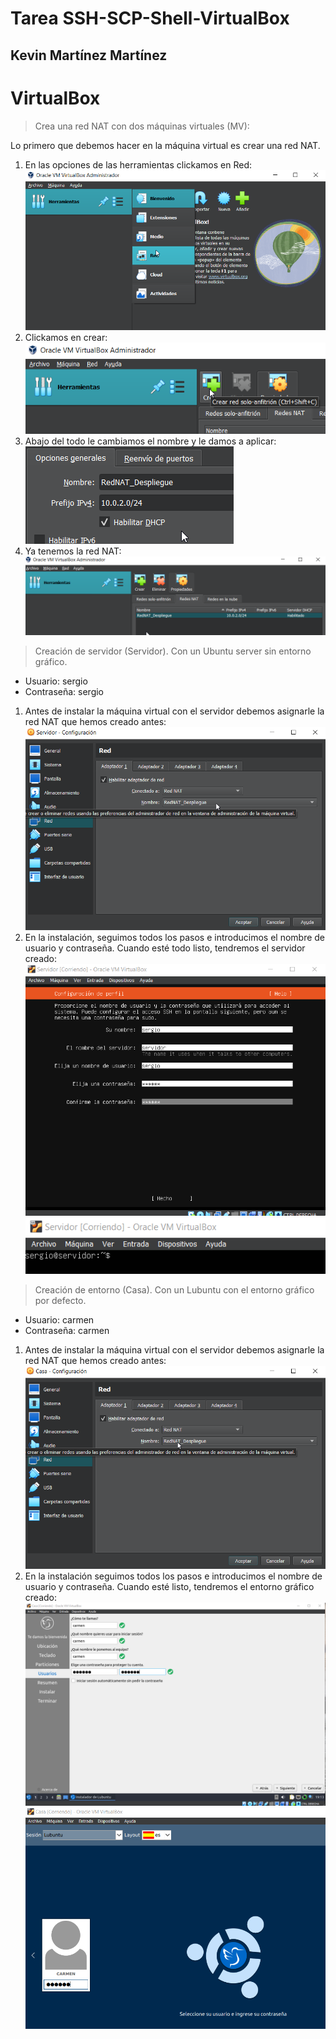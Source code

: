 # Tarea SSH-SCP-Shell-VirtualBox
## Kevin Martínez Martínez

# VirtualBox
> Crea una red NAT con dos máquinas virtuales (MV):

Lo primero que debemos hacer en la máquina virtual es crear una red NAT.
1. En las opciones de las herramientas clickamos en Red:
![OpcionesHerramientas](/img/img01_vbox.png)
2. Clickamos en crear:
![CrearRed](/img/img02_vbox.png)
3. Abajo del todo le cambiamos el nombre y le damos a aplicar:
![CambioNombre](/img/img03_vbox.png)
4. Ya tenemos la red NAT:
![redNATCreada](/img/img04_vbox.png)

> Creación de servidor (Servidor). Con un Ubuntu server sin entorno gráfico.
* Usuario: sergio
* Contraseña: sergio

1. Antes de instalar la máquina virtual con el servidor debemos asignarle la red NAT que hemos creado antes:
![AsginaciónRedServidor](/img/img01_mvServidor.png)
2. En la instalación, seguimos todos los pasos e introducimos el nombre de usuario y contraseña. Cuando esté todo listo, tendremos el servidor creado:
![UsuarioYContraseña](/img/img02_mvServidor.png)
![ServidorCreadoYLogeado](/img/img03_mvServidor.png)

> Creación de entorno (Casa). Con un Lubuntu con el entorno gráfico por defecto.
* Usuario: carmen
* Contraseña: carmen

1. Antes de instalar la máquina virtual con el servidor debemos asignarle la red NAT que hemos creado antes:
![AsignaciónRedCasa](/img/img01_mvCasa.png)
2. En la instalación seguimos todos los pasos e introducimos el nombre de usuario y contraseña. Cuando esté listo, tendremos el entorno gráfico creado:
![UsuarioYContraseña](/img/img02_mvCasa.png)
![EntornoCreadoYLogeado](/img/img03_mvCasa.png)